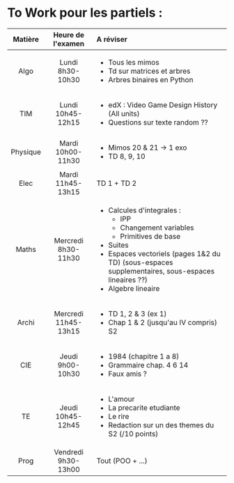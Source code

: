 # To Work pour les partiels : 

|  Matière |  Heure de l'examen | A réviser |
|:-:|:-:|:-|
|   Algo   |   Lundi 8h30-10h30  | <ul> <li> Tous les mimos </li> <li> Td sur matrices et arbres </li> <li> Arbres binaires en Python </li></ul> |
| TIM | Lundi 10h45-12h15 | <ul><li> edX : Video Game Design History (All units) </li> <li> Questions sur texte random ?? </li></ul> |
| Physique | Mardi 10h00-11h30 | <ul> <li> Mimos 20 & 21 -> 1 exo </li> <li> TD 8, 9, 10 </li> </ul> |
| Elec | Mardi 11h45-13h15 | TD 1 + TD 2 |
| Maths | Mercredi 8h30-11h30 | <ul><li>Calcules d'integrales : <ul> <li> IPP </li> <li> Changement variables</li> <li>Primitives de base</li> </ul></li><li>Suites</li><li>Espaces vectoriels (pages 1&2 du TD) (sous-espaces supplementaires, sous-espaces lineaires ??)</li> <li>Algebre lineaire</li> </ul> |
| Archi | Mercredi 11h45-13h15 | <ul><li> TD 1, 2 & 3 (ex 1) </li> <li>Chap 1 & 2 (jusqu'au IV compris) S2 </li></ul> |
| CIE | Jeudi 9h00-10h30 | <ul><li>1984 (chapitre 1 a 8)</li><li>Grammaire chap. 4 6 14</li><li>Faux amis ?</li></ul>|
| TE | Jeudi 10h45-12h45 | <ul><li>L'amour</li><li>La precarite etudiante</li><li>Le rire</li><li>Redaction sur un des themes du S2 (/10 points)</li></ul> |
| Prog | Vendredi 9h30-13h00 | Tout (POO + ...) |
